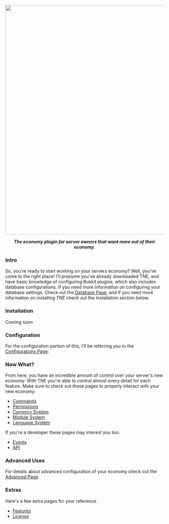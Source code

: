 <p align="center">
    <img src="https://i.imgur.com/eDlmaed.png" width="728" />
</p>    
<p align="center">    
<i><b>The economy plugin for server owners that want more out of their economy.</b></i>
</p>

### Intro
So, you're ready to start working on your servers economy? Well, you've come to the right place! I'll presume
you've already downloaded TNE, and have basic knowledge of configuring Bukkit plugins, which also includes
database configurations. If you need more information on configuring your database settings. Check
out the [Database Page](Soon.md), and if you need more information on installing TNE check out the Installation
section below.

### Installation
Coming soon

### Configuration
For the configuration portion of this, I'll be referring you to the [Configurations Page](Soon.md).

### Now What?
From here, you have an incredible amount of control over your server's new economy. With TNE you're able to control almost 
every detail for each feature. Make sure to check out these pages to properly interact with your new economy:
* [Commands](Commands.md)
* [Permissions](Permissions.md)
* [Currency System](Soon.md)
* [Module System](Modules.md)
* [Language System](Soon.md)

If you're a developer these pages may interest you too:
* [Events](Soon.md)
* [API](Soon.md)

### Advanced Uses
For details about advanced configuration of your economy check out the [Advanced Page](Soon.md).

### Extras
Here's a few extra pages for your reference.
* [Features](Soon.md)
* [License](License.txt)
